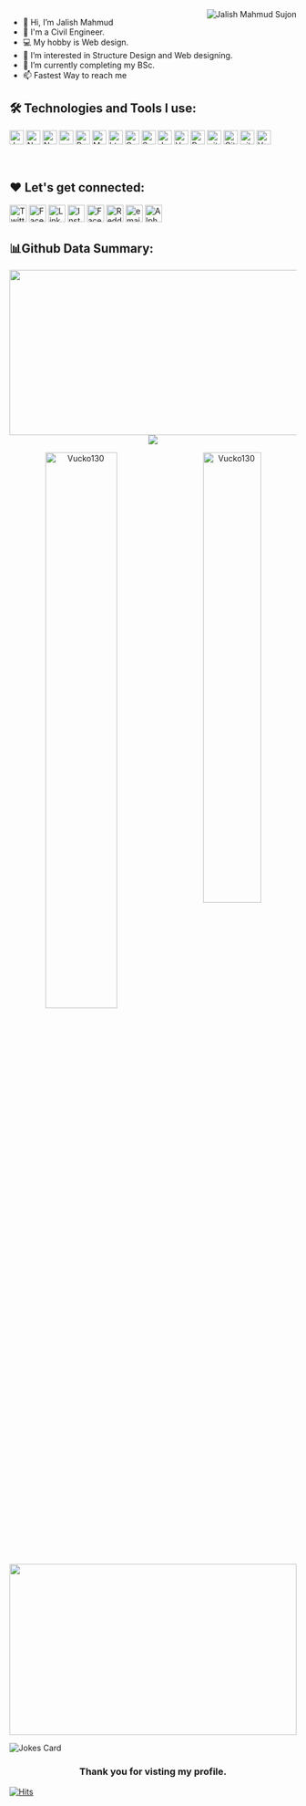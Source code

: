 <img align="right" alt="Jalish Mahmud Sujon" src="https://img.icons8.com/external-victoruler-linear-colour-victoruler/228/000000/external-boy-people-victoruler-linear-colour-victoruler-3.png"/>

- 👋 Hi, I’m Jalish Mahmud
- 👷 I'm a Civil Engineer. 
- 💻 My hobby is Web design.
- 👀 I’m interested in Structure Design and Web designing.
- 🌱 I’m currently completing my BSc.
- 📫 Fastest Way to reach me

## 🛠️ Technologies and Tools I use:

<p>
<img alt="Javascript" src="https://img.shields.io/badge/JavaScript-323330?style=for-the-badge&logo=javascript&logoColor=F7DF1E"  height="25px"/>
<img alt="NextJs" src="https://img.shields.io/badge/Next-black?style=for-the-badge&logo=next.js&logoColor=white" height="25px"/>
<img alt="Nodejs" src="https://img.shields.io/badge/-Nodejs-43853d?style=flat-square&logo=Node.js&logoColor=white"  height="25px"/>
<img alt="npm" src="https://img.shields.io/badge/NPM-%23000000.svg?style=for-the-badge&logo=npm&logoColor=white" height="25px"/>
<img alt="Brave browser" src="https://img.shields.io/badge/-Brave_Browser-FB542B?style=flat-square&logo=brave&logoColor=white" height="25px"/>
<img alt="Material UI" src="https://img.shields.io/badge/Material--UI-0081CB?style=for-the-badge&logo=material-ui&logoColor=white" height="25px"/>
<img alt="html5" src="https://img.shields.io/badge/HTML5-E34F26?style=for-the-badge&logo=html5&logoColor=white" height="25px"/>
<img alt="Css3" src="https://img.shields.io/badge/CSS3-1572B6?style=for-the-badge&logo=css3&logoColor=white" height="25px"/>
<img alt="Sass" src="https://img.shields.io/badge/Sass-CC6699?style=flat-square&logo=Sass&logoColor=white" height="25px"/>
<img alt="Jquery" src="https://img.shields.io/badge/jquery-%230769AD.svg?style=for-the-badge&logo=jquery&logoColor=white" height="25px"/>
<img alt="Vscode" src="https://img.shields.io/badge/-VSCode-000000?style=flat&logo=visual-studio-code&logoColor=007ACC" height='25px'>
<img alt="Prettier" src="https://img.shields.io/badge/-Prettier-F7B93E?style=flat-square&logo=prettier&logoColor=white" height="25px"/>
<img alt="git" src="https://img.shields.io/badge/-Git-F05032?style=flat-square&logo=git&logoColor=white" height="25px"/>
<img alt="Github" src="https://img.shields.io/badge/-Github-F05032?style=flat-square&logo=github&logoColor=white" height="25px"/>
<img alt="github actions" src="https://img.shields.io/badge/-Github_Actions-2088FF?style=flat-square&logo=github-actions&logoColor=white" height="25px"/>  
<img alt="Vercel" src="https://img.shields.io/badge/Vercel-000000?style=for-the-badge&logo=vercel&logoColor=white" height="25px" />

</p>

<br>

## ❤️ Let's get connected:

<!-- <p>
<a href="https://twitter.com/jalishmahmud">
  <img align="left" alt="Jalish Mahmud Sujon | Twitter" width="30px" src="https://raw.githubusercontent.com/Vucko130/Vucko130/main/assets/twitter.svg" /></a>
  
<a href="https://facebook.com/jalishmahmudsujon">
  <img align="left" alt="Jalish Mahmud Sujon | Facebook" width="30px" src="https://raw.githubusercontent.com/Vucko130/Vucko130/main/assets/facebook.svg" /></a>
  
<a href="https://www.reddit.com/user/Vucko130">
  <img align="left" alt="Jalish Mahmud Sujon | Reddit" width="30px" src="https://raw.githubusercontent.com/Vucko130/Vucko130/main/assets/reddit.svg" /></a>
  
<a href="https://t.me/Vucko130">
  <img align="left" alt="Jalish Mahmud Sujon | Telegram" width="30px" src="https://raw.githubusercontent.com/Vucko130/Vucko130/main/assets/telegram-app.svg" /></a>
  
<a href="mailto:jalish@alphaxb.com">
  <img align="left" alt="Jalish Mahmud Sujon | Email" width="30px" src="https://github.com/Vucko130/Vucko130/raw/main/assets/email-sign-48.png" /></a>
  
<a href="https://alphaxb.com">
  <img align="left" alt="Jalish Mahmud Sujon | Website" width="30px" src="https://github.com/Vucko130/Vucko130/raw/main/assets/website-48.png" /></a>
<br> -->

<p>
 <a href="https://twitter.com/jalishmahmud" target="_blank"><img alt="Twitter" src="https://img.shields.io/badge/twitter-%231DA1F2.svg?&style=for-the-badge&logo=twitter&logoColor=white"  height="30px"/></a> 
  <a href="https://twitter.com/jalishmahmudsujon" target="_blank"><img alt="Facebook" src="https://img.shields.io/badge/facebook-%231DA1F2.svg?&style=for-the-badge&logo=facebook&logoColor=white"  height="30px"/></a>
<a href="https://www.linkedin.com/in/jalish-mahmud-sujon-ba1928101" target="_blank"><img alt="LinkedIn" src="https://img.shields.io/badge/linkedin-%230077B5.svg?&style=for-the-badge&logo=linkedin&logoColor=white"  height="30px"/></a> 
<a href="https://www.instagram.com/Vucko130" target="_blank"><img alt="Instagram" src="https://img.shields.io/badge/Instagram-E4405F?style=for-the-badge&logo=instagram&logoColor=white"  height="30px"/></a>
<a href="https://t.me/Vucko130" target="_blank"><img alt="Facebook" src="https://img.shields.io/badge/telegram-%231DA1F2.svg?&style=for-the-badge&logo=telegram&logoColor=white"  height="30px"/></a>
<a href="https://www.reddit/user/Vucko130" target="_blank"><img alt="Reddit" src="https://img.shields.io/badge/Reddit-FF4500?style=for-the-badge&logo=reddit&logoColor=white"  height="30px"/></a>
<a href="mailto:jalish@alphaxb.com" target="_blank"><img alt="email" src="https://img.shields.io/badge/gmail-d14836.svg?&style=for-the-badge&logo=gmail&logoColor=white"  height="30px"/></a>
<a href="https://alphaxb.com" target="_blank"><img alt="AlphaXB" src="https://img.shields.io/badge/website-%231DA1F2.svg?&style=for-the-badge&logo=website&logoColor=white"  height="30px"/></a>
</p>

## 📊Github Data Summary:

<p><a href="https://quine.sh?utm_source=widgets&utm_campaign=Vucko130"><img align="left" height="290" width="150%" src="https://stats.quine.sh/Vucko130/github?theme=dark"/></a>

<div id="github_stats" align="center">
 
![](https://github-readme-streak-stats.herokuapp.com/?user=Vucko130&theme=highcontrast&hide_border=false)<br/>

<a href="#Vucko130-title">
<img width="50%" src="https://github-readme-stats.vercel.app/api?username=Vucko130&show_icons=true&title_color=2a50f7&icon_color=2a50f7&text_color=ffffff&bg_color=040404&border_color=2a50f7" alt="Vucko130" align="left" />
</a>

<a href="#Vucko130-title">
<img width="45%" src="https://github-readme-stats.vercel.app/api/top-langs/?username=Vucko130&title_color=2a50f7&text_color=ffffff&bg_color=040404&langs_count=8&layout=compact&border_color=2a50f7" alt="Vucko130" align="right" />
</a>

</div>
<p align = "center">
  <img width = "100%" height ="300" src="https://github-profile-summary-cards.vercel.app/api/cards/profile-details?username=Vucko130&theme=github_dark" /></a>
</p>

![Jokes Card](https://readme-jokes.vercel.app/api?theme=blueberry)

</div>
<p>
<h3 style="text-align:center;"> Thank you for visting my profile. </h3>
</p>
  
[![Hits](https://hits.seeyoufarm.com/api/count/incr/badge.svg?url=https%3A%2F%2Fgithub.com%2FVucko130%2FVucko130&count_bg=%2379C83D&title_bg=%23555555&icon=freecodecamp.svg&icon_color=%23E7E7E7&title=Total+Visitors&edge_flat=false)](https://thepuzzles.eu.org)

  

<!---
Vucko130/Vucko130 is a ✨ special ✨ repository because its `README.md` (this file) appears on your GitHub profile.
You can click the Preview link to take a look at your changes.
--->
